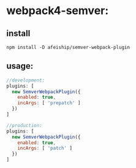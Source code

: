 # webpack4-semver:


## install
```shell
npm install -D afeiship/semver-webpack-plugin
```

## usage:
```js
//development:
plugins: [
  new SemverWebpackPlugin({
    enabled: true,
    incArgs: [ 'prepatch' ]
  })
]

//production:
plugins: [
  new SemverWebpackPlugin({
    enabled: true,
    incArgs: [ 'patch' ]
  })
]
```
